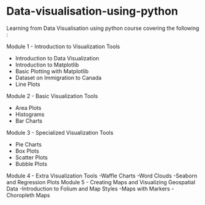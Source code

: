 # Data-visualisation-using-python
Learning from Data Visualisation using python course covering the following :

Module 1 - Introduction to Visualization Tools
- Introduction to Data Visualization
- Introduction to Matplotlib
- Basic Plotting with Matplotlib
- Dataset on Immigration to Canada
- Line Plots

Module 2 - Basic Visualization Tools
- Area Plots
- Histograms
- Bar Charts

Module 3 - Specialized Visualization Tools
- Pie Charts
- Box Plots
- Scatter Plots
- Bubble Plots

Module 4 - Extra Visualization Tools
-Waffle Charts
-Word Clouds
-Seaborn and Regression Plots
Module 5 - Creating Maps and Visualizing Geospatial Data
-Introduction to Folium and Map Styles
-Maps with Markers 
-Choropleth Maps
